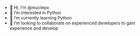 - 👋 Hi, I’m @muctepx
- 👀 I’m interested in Python
- 🌱 I’m currently learning Python
- 💞️ I’m looking to collaborate on experienced developers to gain experience and develop
